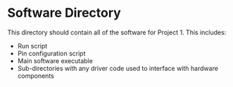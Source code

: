 <h1> Software Directory </h1>

This directory should contain all of the software for Project 1.  This includes:
  - Run script
  - Pin configuration script
  - Main software executable
  - Sub-directories with any driver code used to interface with hardware components
